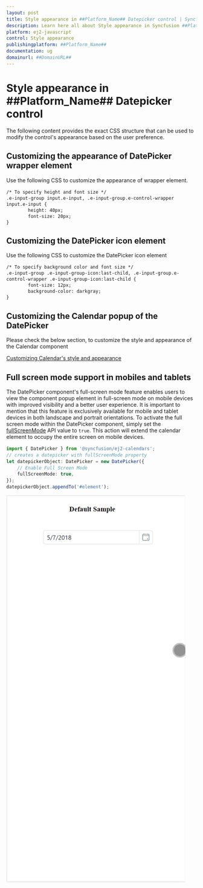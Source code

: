 ```yaml
---
layout: post
title: Style appearance in ##Platform_Name## Datepicker control | Syncfusion
description: Learn here all about Style appearance in Syncfusion ##Platform_Name## Datepicker control of Syncfusion Essential JS 2 and more.
platform: ej2-javascript
control: Style appearance 
publishingplatform: ##Platform_Name##
documentation: ug
domainurl: ##DomainURL##
---
```


# Style appearance in ##Platform_Name## Datepicker control

The following content provides the exact CSS structure that can be used to modify the control's appearance based on the user preference.

## Customizing the appearance of DatePicker wrapper element

Use the following CSS to customize the appearance of wrapper element.

```
/* To specify height and font size */
.e-input-group input.e-input, .e-input-group.e-control-wrapper input.e-input {
        height: 40px;
        font-size: 20px;
}
```

## Customizing the DatePicker icon element

Use the following CSS to customize the DatePicker icon element

```
/* To specify background color and font size */
.e-input-group .e-input-group-icon:last-child, .e-input-group.e-control-wrapper .e-input-group-icon:last-child {
        font-size: 12px;
        background-color: darkgray;
}
```

## Customizing the Calendar popup of the DatePicker

Please check the below section, to customize the style and appearance of the Calendar component

[Customizing Calendar's style and appearance](../calendar/style-appearance/)

## Full screen mode support in mobiles and tablets

The DatePicker component's full-screen mode feature enables users to view the component popup element in full-screen mode on mobile devices with improved visibility and a better user experience. It is important to mention that this feature is exclusively available for mobile and tablet devices in both landscape and portrait orientations. To activate the full screen mode within the DatePicker component, simply set the [fullScreenMode](../api/datepicker#fullScreenMode) API value to `true`. This action will extend the calendar element to occupy the entire screen on mobile devices.

```typescript
import { DatePicker } from '@syncfusion/ej2-calendars';
// creates a datepicker with fullScreenMode property
let datepickerObject: DatePicker = new DatePicker({
    // Enable Full Screen Mode
    fullScreenMode: true,
});
datepickerObject.appendTo('#element');
```

![DatePickerFullScreen](../images/DatePickerFullScreen.gif)
